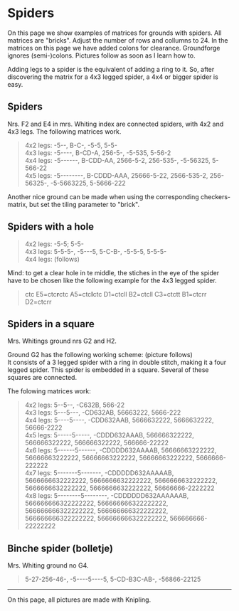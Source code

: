 # Spiders
On this page we show examples of matrices for grounds with spiders. All matrices are "bricks". Adjust the number of rows and collumns to 24. In the matrices on this page we have added colons for clearance. Groundforge ignores (semi-)colons.
Pictures follow as soon as I learn how to.

Adding legs to a spider is the equivalent of adding a ring to it. So, after discovering the matrix for a 4x3 legged spider, a 4x4 or bigger spider is easy. 

## Spiders
Nrs. F2 and E4 in mrs. Whiting index are connected spiders, with 4x2 and 4x3 legs. The following matrices work.
> 4x2 legs: -5--, B-C-,   -5-5,    5-5-    
> 4x3 legs: -5----,    B-CD-A,    256-5-,    -5-535,    5-56-2    
> 4x4 legs: -5------,    B-CDD-AA,    2566-5-2,    256-535-,    -5-56325,    5-566-22    
> 4x5 legs: -5--------,    B-CDDD-AAA,    25666-5-22,    2566-535-2,    256-56325-,    -5-5663225,    5-5666-222

Another nice ground can be made when using the corresponding checkers-matrix, but set the tiling parameter to "brick".

## Spiders with a hole
> 4x2 legs: -5-5; 5-5-    
> 4x3 legs: 5-5-5-, -5---5, 5-C-B-, -5-5-5, 5-5-5-     
> 4x4 legs: (follows)

Mind: to get a clear hole in te middle, the stiches in the eye of the spider have to be chosen like the following example for the 4x3 legged spider.
> ctc E5=ctc**r**ctc A5=ctc**l**ctc D1=ctcll B2=ctcll C3=ctctt B1=ctcrr D2=ctcrr

## Spiders in a square

Mrs. Whitings ground nrs G2 and H2.

Ground G2 has the following working scheme: (picture follows)  
It consists of a 3 legged spider with a ring in double stitch, making it a four legged spider. This spider is embedded in a square. Several of these squares are connected.  

The folowing matrices work:
> 4x2 legs: 5--5--, -C632B, 566-22  
> 4x3 legs: 5---5---, -CD632AB, 56663222, 5666-222  
> 4x4 legs: 5----5----, -CDD632AAB, 5666632222, 5666632222, 56666-2222  
> 4x5 legs: 5-----5-----, -CDDD632AAAB, 566666322222, 566666322222, 566666322222, 566666-22222  
> 4x6 legs: 5------5------, -CDDDD632AAAAB, 56666663222222, 56666663222222, 56666663222222, 56666663222222, 5666666-222222  
> 4x7 legs: 5-------5-------, -CDDDDD632AAAAAB, 5666666632222222, 5666666632222222, 5666666632222222, 5666666632222222, 5666666632222222, 56666666-2222222   
> 4x8 legs: 5--------5--------, -CDDDDDD632AAAAAAB, 566666666322222222, 566666666322222222, 566666666322222222, 566666666322222222, 566666666322222222, 566666666322222222, 566666666-22222222   

## Binche spider (bolletje)

Mrs. Whiting ground no G4.

> 5-27-256-46-, -5----5----5, 5-CD-B3C-AB-, -56866-22125

***


On this page, all pictures are made with Knipling.



